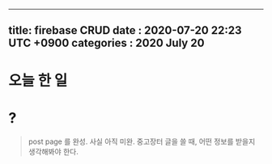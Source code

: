 ---
title: firebase CRUD
date : 2020-07-20 22:23 UTC +0900
categories : 2020 July 20
----

# 오늘 한 일


# ?

> post page 를 완성. 사실 아직 미완.
> 중고장터 글을 쓸 때, 어떤 정보를 받을지 생각해봐야 한다.
